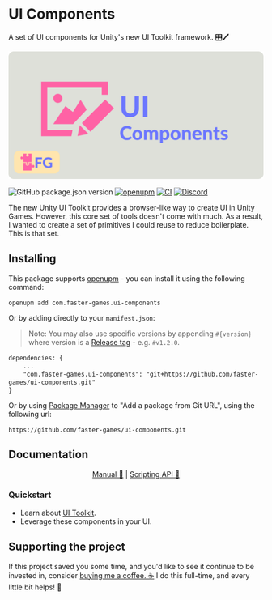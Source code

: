 # UI Components

A set of UI components for Unity's new UI Toolkit framework. 🎛🖊

![Project logo; A pink package on a grey background, next to the text "UI Components" in purple](./Documentation~/header.png)

![GitHub package.json version](https://img.shields.io/github/package-json/v/faster-games/ui-components)
[![openupm](https://img.shields.io/npm/v/com.faster-games.ui-components?label=openupm&registry_uri=https://package.openupm.com)](https://openupm.com/packages/com.faster-games.ui-components/)
[![CI](https://github.com/faster-games/ui-components/actions/workflows/main.yml/badge.svg)](https://github.com/faster-games/ui-components/actions/workflows/main.yml)
[![Discord](https://img.shields.io/discord/862006447919726604)](https://discord.gg/QfQE6rWQqq)

The new Unity UI Toolkit provides a browser-like way to create UI in Unity Games. However, this core set of tools doesn't come with much. As a result, I wanted to create a set of primitives I could reuse to reduce boilerplate. This is that set.

## Installing

This package supports [openupm](https://openupm.com/packages/com.faster-games.ui-components/) - you can install it using the following command:

```
openupm add com.faster-games.ui-components
```

Or by adding directly to your `manifest.json`:

> Note: You may also use specific versions by appending `#{version}` where version is a [Release tag](https://github.com/faster-games/ui-components/releases) - e.g. `#v1.2.0`.

```
dependencies: {
	...
	"com.faster-games.ui-components": "git+https://github.com/faster-games/ui-components.git"
}
```

Or by using [Package Manager](https://docs.unity3d.com/Manual/upm-ui-giturl.html) to "Add a package from Git URL", using the following url:

```
https://github.com/faster-games/ui-components.git
```

## Documentation

<center>

[Manual 📖](https://ui-components.faster-games.com/manual/getting-started.html) | [Scripting API 🔎](https://ui-components.faster-games.com/ref/FasterGames.UI.Components.html)

</center>


### Quickstart

- Learn about [UI Toolkit](https://docs.unity3d.com/Manual/UIElements.html).
- Leverage these components in your UI.

## Supporting the project

If this project saved you some time, and you'd like to see it continue to be invested in, consider [buying me a coffee. ☕](https://www.buymeacoffee.com/bengreenier) I do this full-time, and every little bit helps! 💙
